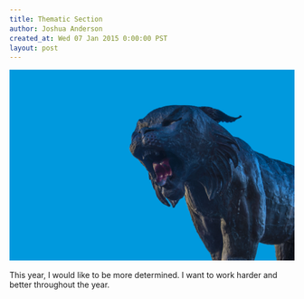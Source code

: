 ```yaml
---
title: Thematic Section
author: Joshua Anderson
created_at: Wed 07 Jan 2015 0:00:00 PST
layout: post
---
```


<img class="post-image" src="/images/determination.jpg" alt="">

This year, I would like to be more determined. I want to work harder and better throughout the year.
